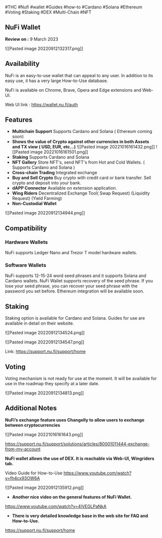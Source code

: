 
#THC #Nufi #wallet #Guides #how-to #Cardano #Solana #Ethereum #Voting #Staking #DEX #Multi-Chain #NFT


## NuFi Wallet

**Review on :** 9 March 2023


![[Pasted image 20220912132317.png]]



## Availability

NuFi is an easy-to-use wallet that can appeal to any user. In addition to its easy use, it has a very large How-to-Use database. 

NuFi is available on Chrome, Brave, Opera and Edge extensions and Web-UI.

Web UI link : https://wallet.nu.fi/auth



## Features

- **Multichain Support**
Supports Cardano and Solana ( Ethereum coming soon)
- **Shows the value of Crypto against other currencies in both Assets and TX view
( USD, EUR, etc...)**
![[Pasted image 20221016161432.png]]
![[Pasted image 20221016161501.png]]
- **Staking**
Supports Cardano and Solana
- **NFT Gallery**
Store NFT's, send NFT's from Hot and Cold Wallets. ( Supports Cardano and Solana )
- **Cross-chain Trading**
Integrated exchange
- **Buy and Sell Crypto**
Buy crypto with credit card or bank transfer. Sell crypto and deposit into your bank. 
- **dAPP Connector**
Available on extension application.
- **Wing Riders**
Decentralized Exchange Tool( Swap Request) (Liquidity Request) (Yield Farming)
- **Non-Custodial Wallet**


![[Pasted image 20220912134944.png]]




## Compatibility

### Hardware Wallets

NuFi supports Ledger Nano and Trezor T model hardware wallets.


### Software Wallets

NuFi supports 12-15-24 word seed phrases and it supports Solana and Cardano wallets.
NuFi Wallet supports recovery of the seed phrase. If you lose your seed phrase, you can recover your seed phrase with the password you set before.
Ethereum integration will be available soon.




## Staking

  
Staking option is available for Cardano and Solana. Guides for use are available in detail on their website.

![[Pasted image 20220912134524.png]]


![[Pasted image 20220912134547.png]]

Link: https://support.nu.fi/support/home


## Voting

Voting mechanism is not ready for use at the moment. It will be available for use in the roadmap they specify at a later date.

![[Pasted image 20220912134813.png]]


## Additional Notes

**NuFi’s exchange feature uses Changelly to allow users to exchange between cryptocurrencies**

![[Pasted image 20221016161643.png]]

https://support.nu.fi/support/solutions/articles/80001011444-exchange-from-my-account



**NuFi wallet allows the use of DEX. It is reachable via Web-UI, Wingriders tab.**

Video Guide for How-to-Use
https://www.youtube.com/watch?v=fh4cx93OW6A

![[Pasted image 20220912135912.png]]




- **Another nice video on the general features of NuFi Wallet.**

https://www.youtube.com/watch?v=4IVEGLPaNkA


  
- **There is  very detailed knowledge base in the web site for FAQ and How-to-Use.**

https://support.nu.fi/support/home


